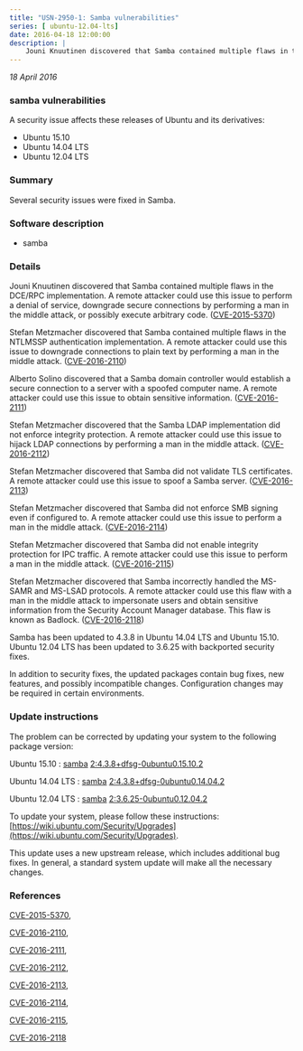 ```yaml
---
title: "USN-2950-1: Samba vulnerabilities"
series: [ ubuntu-12.04-lts]
date: 2016-04-18 12:00:00
description: |
    Jouni Knuutinen discovered that Samba contained multiple flaws in the DCE/RPC implementation. A remote attacker could use this issue to perform a denial of service, downgrade secure connections by performing a man in the middle attack, or possibly execute arbitrary code. ([CVE-2015-5370](http://people.ubuntu.com/~ubuntu-security/cve/CVE-2015-5370))
--- 
```

 
 

*18 April 2016*

### samba vulnerabilities

A security issue affects these releases of Ubuntu and its derivatives:

* Ubuntu 15.10
* Ubuntu 14.04 LTS
* Ubuntu 12.04 LTS

### Summary

Several security issues were fixed in Samba. 

### Software description

* samba 

### Details

Jouni Knuutinen discovered that Samba contained multiple flaws in the DCE/RPC implementation. A remote attacker could use this issue to perform a denial of service, downgrade secure connections by performing a man in the middle attack, or possibly execute arbitrary code. ([CVE-2015-5370](http://people.ubuntu.com/~ubuntu-security/cve/CVE-2015-5370))

Stefan Metzmacher discovered that Samba contained multiple flaws in the NTLMSSP authentication implementation. A remote attacker could use this issue to downgrade connections to plain text by performing a man in the middle attack. ([CVE-2016-2110](http://people.ubuntu.com/~ubuntu-security/cve/CVE-2016-2110))

Alberto Solino discovered that a Samba domain controller would establish a secure connection to a server with a spoofed computer name. A remote attacker could use this issue to obtain sensitive information. ([CVE-2016-2111](http://people.ubuntu.com/~ubuntu-security/cve/CVE-2016-2111))

Stefan Metzmacher discovered that the Samba LDAP implementation did not enforce integrity protection. A remote attacker could use this issue to hijack LDAP connections by performing a man in the middle attack. ([CVE-2016-2112](http://people.ubuntu.com/~ubuntu-security/cve/CVE-2016-2112))

Stefan Metzmacher discovered that Samba did not validate TLS certificates. A remote attacker could use this issue to spoof a Samba server. ([CVE-2016-2113](http://people.ubuntu.com/~ubuntu-security/cve/CVE-2016-2113))

Stefan Metzmacher discovered that Samba did not enforce SMB signing even if configured to. A remote attacker could use this issue to perform a man in the middle attack. ([CVE-2016-2114](http://people.ubuntu.com/~ubuntu-security/cve/CVE-2016-2114))

Stefan Metzmacher discovered that Samba did not enable integrity protection for IPC traffic. A remote attacker could use this issue to perform a man in the middle attack. ([CVE-2016-2115](http://people.ubuntu.com/~ubuntu-security/cve/CVE-2016-2115))

Stefan Metzmacher discovered that Samba incorrectly handled the MS-SAMR and MS-LSAD protocols. A remote attacker could use this flaw with a man in the middle attack to impersonate users and obtain sensitive information from the Security Account Manager database. This flaw is known as Badlock. ([CVE-2016-2118](http://people.ubuntu.com/~ubuntu-security/cve/CVE-2016-2118))

Samba has been updated to 4.3.8 in Ubuntu 14.04 LTS and Ubuntu 15.10. Ubuntu 12.04 LTS has been updated to 3.6.25 with backported security fixes.

In addition to security fixes, the updated packages contain bug fixes, new features, and possibly incompatible changes. Configuration changes may be required in certain environments. 

### Update instructions

The problem can be corrected by updating your system to the following package version:

Ubuntu 15.10
 : [samba](https://launchpad.net/ubuntu/+source/samba) <span> [2:4.3.8+dfsg-0ubuntu0.15.10.2](https://launchpad.net/ubuntu/+source/samba/2:4.3.8+dfsg-0ubuntu0.15.10.2) </span> 

Ubuntu 14.04 LTS
 : [samba](https://launchpad.net/ubuntu/+source/samba) <span> [2:4.3.8+dfsg-0ubuntu0.14.04.2](https://launchpad.net/ubuntu/+source/samba/2:4.3.8+dfsg-0ubuntu0.14.04.2) </span> 

Ubuntu 12.04 LTS
 : [samba](https://launchpad.net/ubuntu/+source/samba) <span> [2:3.6.25-0ubuntu0.12.04.2](https://launchpad.net/ubuntu/+source/samba/2:3.6.25-0ubuntu0.12.04.2) </span> 

To update your system, please follow these instructions: [https://wiki.ubuntu.com/Security/Upgrades](https://wiki.ubuntu.com/Security/Upgrades).

This update uses a new upstream release, which includes additional bug fixes. In general, a standard system update will make all the necessary changes. 

### References

 
 [CVE-2015-5370](http://people.ubuntu.com/~ubuntu-security/cve/CVE-2015-5370), 

 [CVE-2016-2110](http://people.ubuntu.com/~ubuntu-security/cve/CVE-2016-2110), 

 [CVE-2016-2111](http://people.ubuntu.com/~ubuntu-security/cve/CVE-2016-2111), 

 [CVE-2016-2112](http://people.ubuntu.com/~ubuntu-security/cve/CVE-2016-2112), 

 [CVE-2016-2113](http://people.ubuntu.com/~ubuntu-security/cve/CVE-2016-2113), 

 [CVE-2016-2114](http://people.ubuntu.com/~ubuntu-security/cve/CVE-2016-2114), 

 [CVE-2016-2115](http://people.ubuntu.com/~ubuntu-security/cve/CVE-2016-2115), 

 [CVE-2016-2118](http://people.ubuntu.com/~ubuntu-security/cve/CVE-2016-2118)
 

